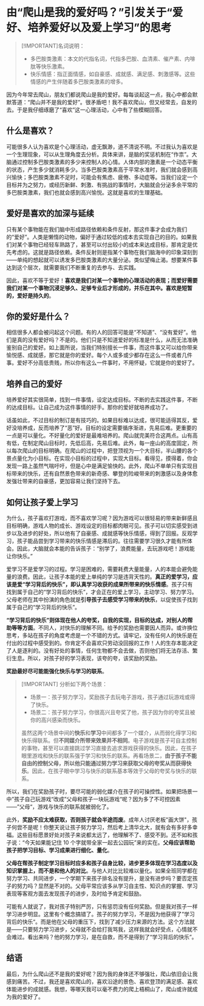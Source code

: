 # 由“爬山是我的爱好吗？”引发关于“爱好、培养爱好以及爱上学习”的思考

> [!IMPORTANT]名词说明：
>
> - 多巴胺类激素：本文的代指名词，代指多巴胺、血清素、催产素、内啡肽等快乐激素。
> - 快乐情感：指正面情感，如自豪感、成就感、满足感、刺激感等。这些情感的产生伴随着多巴胺类激素的增多。

因为今年常去爬山，朋友们都说爬山是我的爱好。每每谈起这一点，我心中都会默默答道：“爬山并不是我的爱好”。很矛盾吧！我不喜欢爬山，但又经常去，自发的去。于是我仔细琢磨了“喜欢”这一心理活动，心中有了些模糊回答。

## 什么是喜欢？

可能很多人认为喜欢是个心理活动，虚无飘渺，道不清说不明。不过我认为喜欢是一个生理现象，可以从生理角度去分析。具体来讲，是脑的奖惩机制在“作祟”。大脑通过控制多巴胺类激素的多少来控制人的心情。人体内部的激素是一个动态平衡的状态，产生多少就消耗多少。当多巴胺类激素高于平常水准时，我们就会感到高兴愉快；多巴胺类激素不足时，可能会有焦虑、疲倦、多动症等。当我们设定一个目标并为之努力，或经历新鲜、刺激、有挑战的事情时，大脑就会分泌多余平常的多巴胺类激素，我们也就会感到高兴愉悦。这就是喜欢的生理基础。

## 爱好是喜欢的加深与延续

只有某个事物能在我们脑中形成路径依赖和条件反射，那这件事才会成为我们的“爱好”。人类是懒惰的动物，偏好于通过较低的成本去实现自己的目的。如果我们对某个事物已经轻车熟路了，甚至可以付出较小的成本来达成目标，那肯定是优先考虑的。这就是路径依赖。条件反射则是指某个事物在我们脑海中的印象深刻到——单纯的想起就可以诱发多巴胺类激素的大量分泌。类似望梅止渴。想要某件事达到这个层次，就需要我们不断重复的去参与、去实践。

因此，喜欢不等于爱好！**喜欢是我们对某一个事物的心理活动的表现；而爱好需要我们对某一个事物沉浸足够久、足够专业后才形成的，并乐在其中。喜欢是短暂的，爱好是持久的**。

## 你的爱好是什么？

相信很多人都会被问起这个问题。有的人的回答可能是“不知道”、“没有爱好”。他们是真的没有爱好吗？不是的。他们只是不知道爱好的标准是什么，从而无法准确鉴别自己的爱好。如上面所说，当我们特别擅长一件事，而这件事又可以给你带来愉悦感、成就感，那它就是你的爱好。每个人或多或少都存在这么一件或者几件事。爱好不分高低贵贱，所以你有这么一件事时，不用怀疑，它就是你的爱好了。

## 培养自己的爱好

培养爱好其实很简单，找到一件事情，设定达成目标。不断的去实践这件事，不断的达成目标。让自己成为这件事情的好手。那你的爱好就培养成功了。

话虽如此，不过目标的制订是有技巧的。如果目标难以达成，很可能适得其反，爱好没培养成，反而培养了“恶”好。目标的设定需要循序渐进，先易后难。更重要的一点是可以量化。不好量化的爱好是最难培养的。爬山就完美符合这两点。山有高有低，在制定爬山目标时，先低后高，先易后难。此外，每一座山的高度固定，所以每次爬山的目标明确。在爬山的过程中，把登顶视为一个大目标，半山腰的各个景点量化为小目标。在实现小目标的过程中，实现大目标。看得见，摸得着，你会发现一路上虽然气喘吁吁，但是心中是满足愉快的。此外，爬山不单单只有实现目标带来的快乐，还有自然景色带来的新奇感、攀登的险峻带来的刺激感以及身体愈发强壮带来的自豪感，更加容易让我们坚持下去。

## 如何让孩子爱上学习

为什么，孩子喜欢打游戏，而不喜欢学习呢？因为游戏可以很轻易的带来新鲜感且目标明确，游戏人物的成长、游戏设定的目标都肉眼可见。孩子可以切实感受到进步以及进步的好处，所以他有了自豪感、成就感等快乐情感，得到了回报。反观学习，孩子能品尝到学习带来的快乐情感是滞后的。往往需要学习很久才能有所体会。因此，大脑就会本能的告诉孩子：“别学了，浪费能量，去玩游戏吧！游戏能让你快乐。”

爱学习不是爱学习的过程。学习是困难的，需要耗费大量能量，人的本能会避免能量的浪费。因此，让孩子本能的爱上单纯的学习是违背天性的。**真正的爱学习，应该是爱“学习背后的快乐”，即认真学习收获的成果所带来的快乐情感**。孩子只有找到属于自己的“学习背后的快乐”，才会正在的爱上学习，主动学习、努力学习。父母老师在其中扮演的角色就是**引导孩子去感受学习带来的快乐**，以促使孩子找到属于自己的“学习背后的快乐”。

**“学习背后的快乐”则体现在他人的夸奖，自我的实现，目标的达成，对别人的帮助等等方面**。不同人，对快乐的理解不同。给予的奖励也需要因人而异。或许换位思考，多站在孩子的角度考虑是一个不错的方式。请牢记，没有任何人的快乐是在付出的过程中感受到的。你肯定不会喜欢只劳动没回报的工作！人的生存本能决定了人是逐利的。没有好处的事情，任何生物都不会去做，否则他们将无法存活、繁衍生息。所以，对孩子好的学习表现，该夸的夸，该奖励的奖励。

**奖励最好尽可能能强化快乐与学习的联系**。

> [!IMPORTANT] 分析如下两个场景：
>
> - 场景一：孩子努力学习，奖励孩子去玩电子游戏，孩子通过玩游戏或得了快乐。
> - 场景二：孩子努力学习，你很高兴且夸奖了他，孩子因为你的夸奖且被你的高兴感染而快乐。
>
> 虽然这两个场景中间的**快乐**和**学习**中间都多了一个媒介，从而弱化得学习和快乐得联系。但**不同媒介所带来效果并不相同**。电子游戏是孩子可自主控制的事物，甚至可以直接跳过学习直接去追求游戏获得的快乐。因此，在孩子眼里游戏和快乐的联系强于学习和快乐的联系。再看场景二，**由于孩子不能自由的控制父母，所以他只能通过努力学习来获取父母的夸奖从而获得快乐**。因此，在孩子眼中学习与快乐的联系基本等效于父母的夸奖与快乐的联系。

所以，我们在奖励孩子时，要尽可能的弱化媒介在孩子的可操控性。如果把场景一中”孩子自己玩游戏“改成”父母和孩子一块玩游戏“呢？因为多了不可控因素——”父母“，游戏与快乐的联系就被弱化了。

此外，**奖励不应太难获取，否则孩子就会半途而废**。成年人讨厌老板"画大饼"，孩子何尝不是呢！你整天说让孩子努力学习，然后考上清华北大，就有会有多好多幸福。这些目标愿景好处对孩子来说都太远了，他理解不了、感受不到。还不如和孩子说：“今天如果能记住 10 个字就带全家一起去公园玩”来的实在。**父母应该帮助孩子把学习目标、学习成果进行细化、量化**。

**父母在帮孩子制定学习目标时应多和孩子自身比较，进步更多体现在学习态度以及知识掌握上，而不是和他人的对比**。与他人对比比较难以量化。如果全班同学都在努力学习、共同进步，一个学期下来孩子排名没有提升，是没有进步吗？要否定孩子的努力吗？显然是不对的。父母平常应该多从学习自主性、知识点的掌握、学习表现等客观方面去发现孩子的进步，及时给予肯定和鼓励。

可能有人就说了，我对孩子特别严厉，只有惩罚没有任何奖励。但是我对孩子一样学习进步明显。这里有个概念搞错了。孩子的努力学习，不是因为他获得了”学习背后的快乐“。而是他在父母的重压下，找到了减少压力来源的方法。这个方法就是——只要努力学习进步，父母就不会给打我骂我，这样我就会好受点，心情就不会难过。看出来吗？他的努力学习，是在自救，而不是得到了“学习背后的快乐”。

## 结语

最后，为什么爬山还不是我的爱好呢？因为我的身体还不够强壮，爬山依旧会让我感到痛苦。不过，我还是喜欢爬山的，喜欢沿途的景色、喜欢登顶的满足感、喜欢体能进步的成就感。我想，等哪天我可以毫不费力的爬上梧桐山了，爬山或许就成为我的爱好了。
